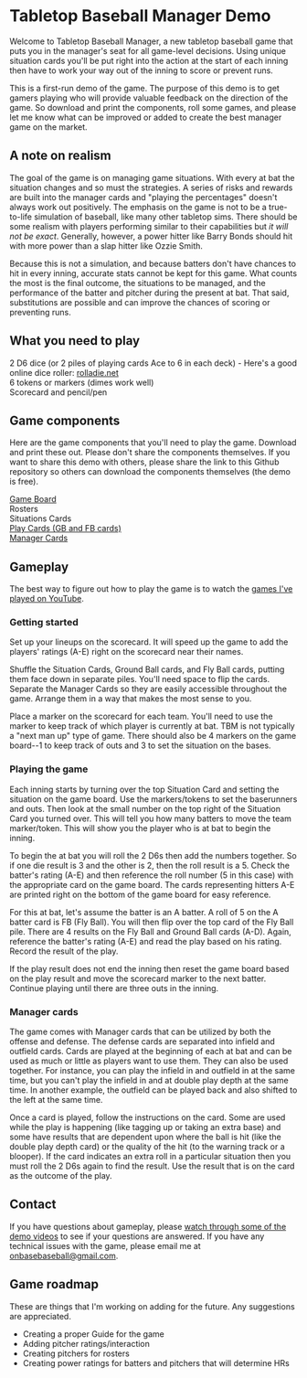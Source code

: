 # Tabletop Baseball Manager Demo

Welcome to Tabletop Baseball Manager, a new tabletop baseball game that puts you in the manager's seat for all game-level decisions. Using unique situation cards you'll be put right into the action at the start of each inning then have to work your way out of the inning to score or prevent runs. 

This is a first-run demo of the game. The purpose of this demo is to get gamers playing who will provide valuable feedback on the direction of the game. So download and print the components, roll some games, and please let me know what can be improved or added to create the best manager game on the market. 

## A note on realism

The goal of the game is on managing game situations. With every at bat the situation changes and so must the strategies. A series of risks and rewards are built into the manager cards and "playing the percentages" doesn't always work out positively. The emphasis on the game is not to be a true-to-life simulation of baseball, like many other tabletop sims. There should be some realism with players performing similar to their capabilities but *it will not be exact*. Generally, however, a power hitter like Barry Bonds should hit with more power than a slap hitter like Ozzie Smith. 

Because this is not a simulation, and because batters don't have chances to hit in every inning, accurate stats cannot be kept for this game. What counts the most is the final outcome, the situations to be managed, and the performance of the batter and pitcher during the present at bat. That said, substitutions are possible and can improve the chances of scoring or preventing runs.

## What you need to play

2 D6 dice (or 2 piles of playing cards Ace to 6 in each deck) - Here's a good online dice roller: [rolladie.net](https://rolladie.net/)\
6 tokens or markers (dimes work well)\
Scorecard and pencil/pen

## Game components

Here are the game components that you'll need to play the game. Download and print these out. Please don't share the components themselves. If you want to share this demo with others, please share the link to this Github repository so others can download the components themselves (the demo is free).

[Game Board](https://github.com/brianhaferkamp/tabletopbaseballmanager/raw/main/Tabletop%20Manager%20Board.pdf)\
Rosters\
Situations Cards\
[Play Cards (GB and FB cards)](https://github.com/brianhaferkamp/tabletopbaseballmanager/raw/main/Tabletop%20Manager%20Play%20Cards.pdf)\
[Manager Cards](https://github.com/brianhaferkamp/tabletopbaseballmanager/raw/main/Tabletop%20Manager%20Manager%20Cards.pdf)

## Gameplay

The best way to figure out how to play the game is to watch the [games I've played on YouTube](https://www.youtube.com/playlist?list=PLvQQ08OtlzFsek11aYKtIjCUOVm9ogkjB).

### Getting started

Set up your lineups on the scorecard. It will speed up the game to add the players' ratings (A-E) right on the scorecard near their names.

Shuffle the Situation Cards, Ground Ball cards, and Fly Ball cards, putting them face down in separate piles. You'll need space to flip the cards. Separate the Manager Cards so they are easily accessible throughout the game. Arrange them in a way that makes the most sense to you.

Place a marker on the scorecard for each team. You'll need to use the marker to keep track of which player is currently at bat. TBM is not typically a "next man up" type of game. There should also be 4 markers on the game board--1 to keep track of outs and 3 to set the situation on the bases.

### Playing the game

Each inning starts by turning over the top Situation Card and setting the situation on the game board. Use the markers/tokens to set the baserunners and outs. Then look at the small number on the top right of the Situation Card you turned over. This will tell you how many batters to move the team marker/token. This will show you the player who is at bat to begin the inning.

To begin the at bat you will roll the 2 D6s then add the numbers together. So if one die result is 3 and the other is 2, then the roll result is a 5. Check the batter's rating (A-E) and then reference the roll number (5 in this case) with the appropriate card on the game board. The cards representing hitters A-E are printed right on the bottom of the game board for easy reference. 

For this at bat, let's assume the batter is an A batter. A roll of 5 on the A batter card is FB (Fly Ball). You will then flip over the top card of the Fly Ball pile. There are 4 results on the Fly Ball and Ground Ball cards (A-D). Again, reference the batter's rating (A-E) and read the play based on his rating. Record the result of the play.

If the play result does not end the inning then reset the game board based on the play result and move the scorecard marker to the next batter. Continue playing until there are three outs in the inning.

### Manager cards

The game comes with Manager cards that can be utilized by both the offense and defense. The defense cards are separated into infield and outfield cards. Cards are played at the beginning of each at bat and can be used as much or little as players want to use them. They can also be used together. For instance, you can play the infield in and outfield in at the same time, but you can't play the infield in and at double play depth at the same time. In another example, the outfield can be played back and also shifted to the left at the same time.

Once a card is played, follow the instructions on the card. Some are used while the play is happening (like tagging up or taking an extra base) and some have results that are dependent upon where the ball is hit (like the double play depth card) or the quality of the hit (to the warning track or a blooper). If the card indicates an extra roll in a particular situation then you must roll the 2 D6s again to find the result. Use the result that is on the card as the outcome of the play.

## Contact

If you have questions about gameplay, please [watch through some of the demo videos](https://www.youtube.com/playlist?list=PLvQQ08OtlzFsek11aYKtIjCUOVm9ogkjB) to see if your questions are answered. If you have any technical issues with the game, please email me at onbasebaseball@gmail.com.

## Game roadmap

These are things that I'm working on adding for the future. Any suggestions are appreciated.

- Creating a proper Guide for the game
- Adding pitcher ratings/interaction
- Creating pitchers for rosters
- Creating power ratings for batters and pitchers that will determine HRs
